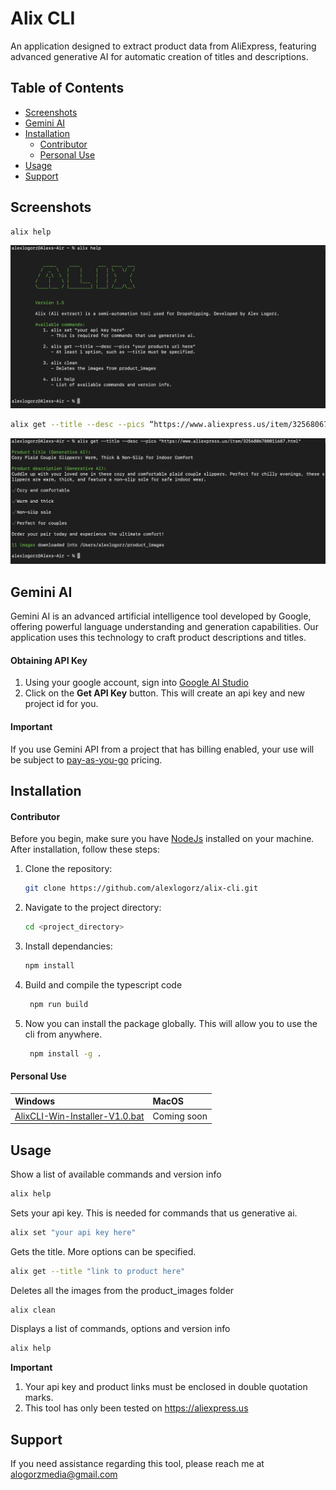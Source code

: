 # Alix CLI

An application designed to extract product data from AliExpress, featuring advanced generative AI for automatic creation of titles and descriptions.

## Table of Contents

- [Screenshots](#screenshots)
- [Gemini AI](#gemini-ai)
- [Installation](#installation)
  - [Contributor](#contributor)
  - [Personal Use](#personal-use)
- [Usage](#usage)
- [Support](#support)

## Screenshots
   ```bash
   alix help
   ```
![Alix Pic 2](./assets/alix%20pic%202.png)
   ```bash
   alix get --title --desc --pics “https://www.aliexpress.us/item/3256806780011687.html”
   ```
![Alix Pic 1](./assets/alix%20pic%201.png)

## Gemini AI
Gemini AI is an advanced artificial intelligence tool developed by Google, offering powerful language understanding and generation capabilities. Our application uses this technology to craft product descriptions and titles.

#### Obtaining API Key
1. Using your google account, sign into [Google AI Studio](https://ai.google.dev/aistudio)
2. Click on the **Get API Key** button. This will create an api key and new project id for you.

#### Important
If you use Gemini API from a project that has billing enabled, your use will be subject to [pay-as-you-go](https://ai.google.dev/pricing?_gl=1*czahyb*_ga*Nzk0MjIzOTI2LjE3MTc1MDczNDc.*_ga_P1DBVKWT6V*MTcxNzUzMzI4Ny4zLjEuMTcxNzUzNTI2NS42MC4wLjE0Njc2OTIxOTI.) pricing. 

## Installation

#### Contributor

Before you begin, make sure you have [NodeJs](https://nodejs.org/en/download/package-manager) installed on your machine. After installation, follow these steps:

1. Clone the repository:
   ```bash
   git clone https://github.com/alexlogorz/alix-cli.git
   ```
2. Navigate to the project directory:
   ```bash
   cd <project_directory>
   ```
3. Install dependancies:
   ```bash
   npm install
   ```
4. Build and compile the typescript code
   ```bash
    npm run build
   ```
5. Now you can install the package globally. This will allow you to use the cli from anywhere.
   ```bash
    npm install -g .
   ```
#### Personal Use

| Windows      | MacOS    |
| :------------ | :------------ |
| [AlixCLI-Win-Installer-V1.0.bat](https://raw.githubusercontent.com/alexlogorz/alix-cli/main/AlixCLI-Win-Installer-V1.0.bat) | Coming soon |

## Usage
Show a list of available commands and version info
``` bash
alix help
```

Sets your api key. This is needed for commands that us generative ai.
``` bash
alix set "your api key here"
```
Gets the title. More options can be specified.
``` bash
alix get --title "link to product here"
```
Deletes all the images from the product_images folder
``` bash
alix clean
```
Displays a list of commands, options and version info
``` bash
alix help
```

**Important**
1. Your api key and product links must be enclosed in double quotation marks.
2. This tool has only been tested on https://aliexpress.us

## Support
If you need assistance regarding this tool, please reach me at alogorzmedia@gmail.com
